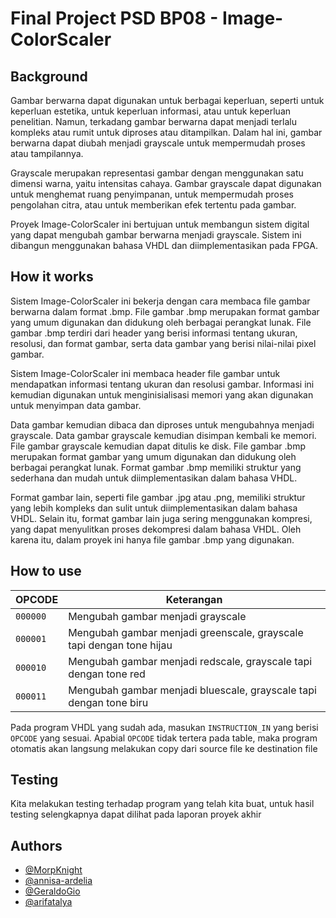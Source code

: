 
# Final Project PSD BP08 - Image-ColorScaler

## Background
Gambar berwarna dapat digunakan untuk berbagai keperluan, seperti untuk keperluan estetika, untuk keperluan informasi, atau untuk keperluan penelitian. Namun, terkadang gambar berwarna dapat menjadi terlalu kompleks atau rumit untuk diproses atau ditampilkan. Dalam hal ini, gambar berwarna dapat diubah menjadi grayscale untuk mempermudah proses atau tampilannya.

Grayscale merupakan representasi gambar dengan menggunakan satu dimensi warna, yaitu intensitas cahaya. Gambar grayscale dapat digunakan untuk menghemat ruang penyimpanan, untuk mempermudah proses pengolahan citra, atau untuk memberikan efek tertentu pada gambar.

Proyek Image-ColorScaler ini bertujuan untuk membangun sistem digital yang dapat mengubah gambar berwarna menjadi grayscale. Sistem ini dibangun menggunakan bahasa VHDL dan diimplementasikan pada FPGA.

## How it works
Sistem Image-ColorScaler ini bekerja dengan cara membaca file gambar berwarna dalam format .bmp. File gambar .bmp merupakan format gambar yang umum digunakan dan didukung oleh berbagai perangkat lunak. File gambar .bmp terdiri dari header yang berisi informasi tentang ukuran, resolusi, dan format gambar, serta data gambar yang berisi nilai-nilai pixel gambar.

Sistem Image-ColorScaler ini membaca header file gambar untuk mendapatkan informasi tentang ukuran dan resolusi gambar. Informasi ini kemudian digunakan untuk menginisialisasi memori yang akan digunakan untuk menyimpan data gambar.

Data gambar kemudian dibaca dan diproses untuk mengubahnya menjadi grayscale. Data gambar grayscale kemudian disimpan kembali ke memori. File gambar grayscale kemudian dapat ditulis ke disk. File gambar .bmp merupakan format gambar yang umum digunakan dan didukung oleh berbagai perangkat lunak. Format gambar .bmp memiliki struktur yang sederhana dan mudah untuk diimplementasikan dalam bahasa VHDL.

Format gambar lain, seperti file gambar .jpg atau .png, memiliki struktur yang lebih kompleks dan sulit untuk diimplementasikan dalam bahasa VHDL. Selain itu, format gambar lain juga sering menggunakan kompresi, yang dapat menyulitkan proses dekompresi dalam bahasa VHDL. Oleh karena itu, dalam proyek ini hanya file gambar .bmp yang digunakan.

## How to use
| OPCODE | Keterangan |
| --- | --- |
| `000000` | Mengubah gambar menjadi grayscale |
| `000001` | Mengubah gambar menjadi greenscale, grayscale tapi dengan tone hijau |
| `000010` | Mengubah gambar menjadi redscale, grayscale tapi dengan tone red |
| `000011` | Mengubah gambar menjadi bluescale, grayscale tapi dengan tone biru |

Pada program VHDL yang sudah ada, masukan `INSTRUCTION_IN` yang berisi `OPCODE` yang sesuai. Apabial `OPCODE` tidak tertera pada table, maka program otomatis akan langsung melakukan copy dari source file ke destination file

## Testing
Kita melakukan testing terhadap program yang telah kita buat, untuk hasil testing selengkapnya dapat dilihat pada laporan proyek akhir
## Authors

- [@MorpKnight](https://www.github.com/MorpKnight)
- [@annisa-ardelia](https://www.github.com/annisa-ardelia)
- [@GeraldoGio](https://github.com/GeraldoGio)
- [@arifatalya](https://github.com/arifatalya)

